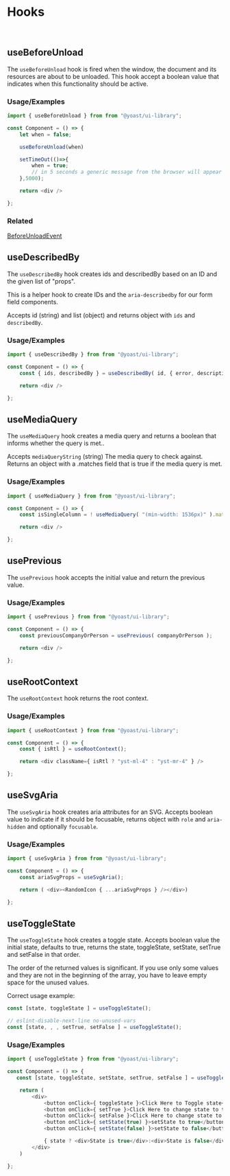 # Hooks

&nbsp;

## useBeforeUnload 
The `useBeforeUnload` hook is fired when the window, the document and its resources are about to be unloaded.
This hook accept a boolean value that indicates when this functionality should be active.

### Usage/Examples  
~~~javascript  
import { useBeforeUnload } from from "@yoast/ui-library";

const Component = () => {
    let when = false;

    useBeforeUnload(when)

    setTimeOut(()=>{
        when = true;
        // in 5 seconds a generic message from the browser will appear to warn of before window will upload.
    },5000);

    return <div />

};
~~~  

### Related    

[BeforeUnloadEvent](https://developer.mozilla.org/en-US/docs/Web/API/BeforeUnloadEvent)  


## useDescribedBy 
The `useDescribedBy` hook creates ids and describedBy based on an ID and the given list of "props".

This is a helper hook to create IDs and the `aria-describedby` for our form field components.

Accepts id (string) and list (object) and returns object with `ids` and `describedBy`.

### Usage/Examples  
~~~javascript  
import { useDescribedBy } from from "@yoast/ui-library";

const Component = () => {
    const { ids, describedBy } = useDescribedBy( id, { error, description } );

    return <div />

};

~~~  

## useMediaQuery
The `useMediaQuery` hook creates a media query and returns a boolean that informs whether the query is met..

Accepts `mediaQueryString` (string) The media query to check against.
Returns an object with a .matches field that is true if the media query is met.

### Usage/Examples  
~~~javascript  
import { useMediaQuery } from from "@yoast/ui-library";

const Component = () => {
    const isSingleColumn = ! useMediaQuery( "(min-width: 1536px)" ).matches;

    return <div />

};
~~~  

## usePrevious

The `usePrevious` hook accepts the initial value and return the previous value.

### Usage/Examples  
~~~javascript  
import { usePrevious } from from "@yoast/ui-library";

const Component = () => {     
    const previousCompanyOrPerson = usePrevious( companyOrPerson );

    return <div />

};
~~~  

## useRootContext

The `useRootContext` hook returns the root context.

### Usage/Examples  
~~~javascript  
import { useRootContext } from from "@yoast/ui-library";

const Component = () => {
    const { isRtl } = useRootContext();

    return <div className={ isRtl ? "yst-ml-4" : "yst-mr-4" } />

};
~~~  

## useSvgAria

The `useSvgAria` hook creates aria attributes for an SVG. 
Accepts boolean value to indicate if it should be focusable, returns object with `role` and `aria-hidden` and optionally `focusable`.

### Usage/Examples  
~~~javascript  
import { useSvgAria } from from "@yoast/ui-library";

const Component = () => {
    const ariaSvgProps = useSvgAria();

    return ( <div><RandomIcon { ...ariaSvgProps } /></div>)

};
~~~  


## useToggleState

The `useToggleState` hook creates a toggle state. 
Accepts boolean value the initial state, defaults to true, returns the state, toggleState, setState, setTrue and setFalse in that order.

The order of the returned values is significant. If you use only some values and they are not in the beginning of the array, you have to leave empty space for the unused values. 

Correct usage  example:

~~~javascript  
const [state, toggleState ] = useToggleState();

// eslint-disable-next-line no-unused-vars
const [state, , , setTrue, setFalse ] = useToggleState();
~~~  

### Usage/Examples  

~~~javascript  
import { useToggleState } from from "@yoast/ui-library";

const Component = () => {
   const [state, toggleState, setState, setTrue, setFalse ] = useToggleState();

    return ( 
        <div>
            <button onClick={ toggleState }>Click Here to Toggle state</button>
            <button onClick={ setTrue }>Click Here to change state to true</button>
            <button onClick={ setFalse }>Click Here to change state to false</button>
            <button onClick={ setState(true) }>setState to true</button>
            <button onClick={ setState(false) }>setState to false</button>

            { state ? <div>State is true</div>:<div>State is false</div> }
        </div>
    )

};
~~~  
